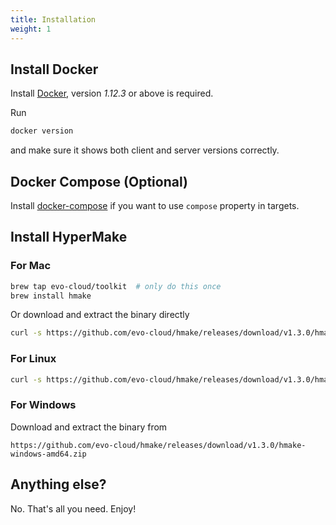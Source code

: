 ```yaml
---
title: Installation
weight: 1
---
```

## Install Docker

Install [Docker](https://www.docker.com), version *1.12.3* or above is required.

Run

```sh
docker version
```

and make sure it shows both client and server versions correctly.

## Docker Compose (Optional)

Install [docker-compose](https://docs.docker.com/compose/install/) if you want to
use `compose` property in targets.

## Install HyperMake

### For Mac

```sh
brew tap evo-cloud/toolkit  # only do this once
brew install hmake
```

Or download and extract the binary directly

```sh
curl -s https://github.com/evo-cloud/hmake/releases/download/v1.3.0/hmake-darwin-amd64.tar.gz | sudo tar -C /usr/local/bin -zx
```

### For Linux

```sh
curl -s https://github.com/evo-cloud/hmake/releases/download/v1.3.0/hmake-linux-amd64.tar.gz | sudo tar -C /usr/local/bin -zx
```

### For Windows

Download and extract the binary from

```text
https://github.com/evo-cloud/hmake/releases/download/v1.3.0/hmake-windows-amd64.zip
```

## Anything else?

No. That's all you need. Enjoy!
